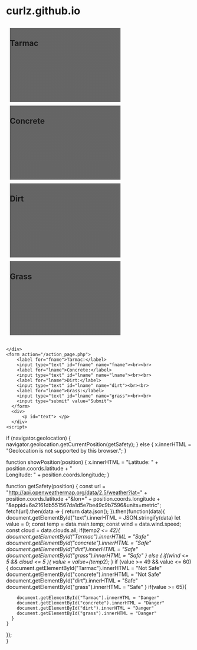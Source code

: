 # curlz.github.io
<!DOCTYPE html>
<html>
    <head>
        <title>Save Our Paws</title>
      </head>
<style>
  @import url(https://fonts.googleapis.com/css?family=Roboto:400,900);

.module {
  background: 
    linear-gradient(
      rgba(0, 0, 0, 0.6),
      rgba(0, 0, 0, 0.6)
    ),
    url(https://s3-us-west-2.amazonaws.com/s.cdpn.io/3/skyscrapers.jpg);
  background-size: cover;
  width: 300px;
  height: 200px;
  margin: 10px 0 0 10px;
  position: relative;
  float: left;
}
.module1 {
    background: 
      linear-gradient(
        rgba(0, 0, 0, 0.6),
        rgba(0, 0, 0, 0.6)
      ),
      url(grass.jpg);
    background-size: cover;
    width: 300px;
    height: 200px;
    margin: 10px 0 0 10px;
    position: relative;
    float: left;
  }
  .module2 {
    background: 
      linear-gradient(
        rgba(0, 0, 0, 0.6),
        rgba(0, 0, 0, 0.6)
      ),
      url(dirt.jpeg);
    background-size: cover;
    width: 300px;
    height: 200px;
    margin: 10px 0 0 10px;
    position: relative;
    float: left;
  }
  .module3 {
    background: 
      linear-gradient(
        rgba(0, 0, 0, 0.6),
        rgba(0, 0, 0, 0.6)
      ),
      url(concrete.jpg);
    background-size: cover;
    width: 300px;
    height: 200px;
    margin: 10px 0 0 10px;
    position: relative;
    float: left;
  }
  .module4 {
    background: 
      linear-gradient(
        rgba(0, 0, 0, 0.6),
        rgba(0, 0, 0, 0.6)
      ),
      url(tarmac.jpg);
    background-size: cover;
    width: 300px;
    height: 200px;
    margin: 10px 0 0 10px;
    position: relative;
    float: left;
  }

.top h2 {
  color: white;
  margin: 0;
  padding: 20px;
}

.lr p {
  font-family: 'Roboto', sans-serif;
  position: absolute;
  bottom: 20px;
  left: 20px;
  color: white;
  margin: 0;
}

.mid h2 {
  font-family: 'Roboto', sans-serif;
  font-weight: 900;
  color: white;
  text-transform: uppercase;
  margin: 0;
  position: absolute;
  top: 20%;
  left: 50%;
  font-size: 2rem;
  transform: translate(-50%, -50%);
}
.mid h4 {
    font-family: 'Roboto', sans-serif;
    font-weight: 900;
    color: white;
    text-transform: uppercase;
    margin: 0;
    position: absolute;
    top: 40%;
    left: 50%;
    font-size: 1.5rem;
    transform: translate(-50%, -50%);
  }
  .mid h5 {
    font-family: 'Roboto', sans-serif;
    font-weight: 900;
    color: white;
    text-transform: uppercase;
    margin: 0;
    position: absolute;
    top: 40%;
    left: 50%;
    font-size: 1.5rem;
    transform: translate(-50%, -50%);
  }

.cap p {
  padding: 20px;
  color: white;
  font: 12px Monaco, Mono-Space;
  margin: 0;
}
  </style> 
<meta charset="UTF-8">
<meta name="viewport" content="width=device-width, initial-scale=1">
<link rel="stylesheet" href="mystyle.css">
<body>

<div> 
    

  
  <div class="module4 mid">
    <h2>Tarmac</h2>
    <h4 id="Tarmac"></h4>
  </div>
  <div class="module3 mid">
    <h2>Concrete</h2>
    <h4 id="concrete"></h4>
  </div>
  
  <br style="clear: both;">
  <div class="module2 mid">
    <h2>Dirt</h2>
    <h4 id="dirt"> </h4>
  </div>
  <div class="module1 mid">
    <h2>Grass</h2>
    <h4 id="grass"></h4>
  </div>
  <br style="clear: both;">
  <br style="clear: both;">

  
    </div>
    <form action="/action_page.php">
        <label for="fname">Tarmac:</label>
        <input type="text" id="fname" name="fname"><br><br>
        <label for="lname">Concrete:</label>
        <input type="text" id="lname" name="lname"><br><br>
        <label for="lname">Dirt:</label>
        <input type="text" id="lname" name="dirt"><br><br>
        <label for="lname">Grass:</label>
        <input type="text" id="lname" name="grass"><br><br>
        <input type="submit" value="Submit">
      </form>
      <div> 
          <p id="text"> </p>
      </div>
    <script>

  if (navigator.geolocation) {
    navigator.geolocation.getCurrentPosition(getSafety);
  } else { 
    x.innerHTML = "Geolocation is not supported by this browser.";
  }

function showPosition(position) {
  x.innerHTML = "Latitude: " + position.coords.latitude + 
  "<br>Longitude: " + position.coords.longitude;
}

function getSafety(position) {
        const url = "http://api.openweathermap.org/data/2.5/weather?lat=" + position.coords.latitude +"&lon=" + position.coords.longitude + "&appid=6a2161db551567da1d5e7be49c9b7596&units=metric";
  fetch(url).then(data => {
    return data.json();
  }).then(function(data){
    document.getElementById("text").innerHTML = JSON.stringify(data)
    let value = 0;
    const temp = data.main.temp; 
    const wind = data.wind.speed;
    const cloud = data.clouds.all;
    if(temp*2 <= 42){
        document.getElementById("Tarmac").innerHTML = "Safe"
        document.getElementById("concrete").innerHTML = "Safe"
        document.getElementById("dirt").innerHTML = "Safe"
        document.getElementById("grass").innerHTML = "Safe"
    } else {
      if(wind <= 5 && cloud <= 5 ){
        value = value+(temp*2);
      }
      if (value >= 49 && value <= 60){
        document.getElementById("Tarmac").innerHTML = "Not Safe"
        document.getElementById("concrete").innerHTML = "Not Safe"
        document.getElementById("dirt").innerHTML = "Safe"
        document.getElementById("grass").innerHTML = "Safe"
      }
      if(value >= 65){

        document.getElementById("Tarmac").innerHTML = "Danger"
        document.getElementById("concrete").innerHTML = "Danger"
        document.getElementById("dirt").innerHTML = "Danger"
        document.getElementById("grass").innerHTML = "Danger"
      }
    }
  });  
}
    </script>


</body>
</html>
